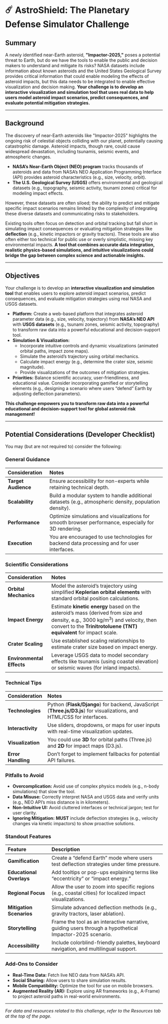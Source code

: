 # ☄️ AstroShield: The Planetary Defense Simulator Challenge

## Summary

A newly identified near-Earth asteroid, **"Impactor-2025,"** poses a potential threat to Earth, but do we have the tools to enable the public and decision makers to understand and mitigate its risks? NASA datasets include information about known asteroids and the United States Geological Survey provides critical information that could enable modeling the effects of asteroid impacts, but this data needs to be integrated to enable effective visualization and decision making. **Your challenge is to develop an interactive visualization and simulation tool that uses real data to help users model asteroid impact scenarios, predict consequences, and evaluate potential mitigation strategies.**

---

## Background

The discovery of near-Earth asteroids like "Impactor-2025" highlights the ongoing risk of celestial objects colliding with our planet, potentially causing catastrophic damage. Asteroid impacts, though rare, could cause widespread devastation, including tsunamis, seismic events, and atmospheric changes.

* **NASA’s Near-Earth Object (NEO) program** tracks thousands of asteroids and data from NASA’s NEO Application Programming Interface (API) provides asteroid characteristics (e.g., size, velocity, orbit).
* **The U.S. Geological Survey (USGS)** offers environmental and geological datasets (e.g., topography, seismic activity, tsunami zones) critical for modeling impact effects.

However, these datasets are often siloed; the ability to predict and mitigate specific impact scenarios remains limited by the complexity of integrating these diverse datasets and communicating risks to stakeholders.

Existing tools often focus on detection and orbital tracking but fall short in simulating impact consequences or evaluating mitigation strategies like **deflection** (e.g., kinetic impactors or gravity tractors). These tools are also often either too technical for public use or overly simplistic, missing key environmental impacts. **A tool that combines accurate data integration, realistic physics-based simulations, and intuitive visualizations could bridge the gap between complex science and actionable insights.**

---

## Objectives

Your challenge is to develop an **interactive visualization and simulation tool** that enables users to explore asteroid impact scenarios, predict consequences, and evaluate mitigation strategies using real NASA and USGS datasets.

* **Platform:** Create a web-based platform that integrates asteroid parameter data (e.g., size, velocity, trajectory) from **NASA’s NEO API** with **USGS datasets** (e.g., tsunami zones, seismic activity, topography) to transform raw data into a powerful educational and decision-support tool.
* **Simulation & Visualization:**
    * Incorporate intuitive controls and dynamic visualizations (animated orbital paths, impact zone maps).
    * Simulate the asteroid’s trajectory using orbital mechanics.
    * Calculate impact energy (e.g., determine the crater size, seismic magnitude).
    * Provide visualizations of the outcomes of mitigation strategies.
* **Priorities:** Balance scientific accuracy, user-friendliness, and educational value. Consider incorporating gamified or storytelling elements (e.g., designing a scenario where users “defend” Earth by adjusting deflection parameters).

**This challenge empowers you to transform raw data into a powerful educational and decision-support tool for global asteroid risk management!**

---

## Potential Considerations (Developer Checklist)

You may (but are not required to) consider the following:

### General Guidance

| Consideration | Notes |
| :--- | :--- |
| **Target Audience** | Ensure accessibility for non-experts while retaining technical depth. |
| **Scalability** | Build a modular system to handle additional datasets (e.g., atmospheric density, population density). |
| **Performance** | Optimize simulations and visualizations for smooth browser performance, especially for 3D rendering. |
| **Execution** | You are encouraged to use technologies for backend data processing and for user interfaces. |

### Scientific Considerations

| Consideration | Notes |
| :--- | :--- |
| **Orbital Mechanics** | Model the asteroid’s trajectory using simplified **Keplerian orbital elements** with standard orbital position calculations. |
| **Impact Energy** | Estimate **kinetic energy** based on the asteroid’s mass (derived from size and density, e.g., $3000 \text{ kg/m}^3$) and velocity, then convert to the **Trinitrotoluene (TNT) equivalent** for impact scale. |
| **Crater Scaling** | Use established scaling relationships to estimate crater size based on impact energy. |
| **Environmental Effects** | Leverage USGS data to model secondary effects like tsunamis (using coastal elevation) or seismic waves (for inland impacts). |

### Technical Tips

| Consideration | Notes |
| :--- | :--- |
| **Technologies** | Python (**Flask/Django**) for backend, JavaScript (**Three.js/D3.js**) for visualizations, and HTML/CSS for interfaces. |
| **Interactivity** | Use sliders, dropdowns, or maps for user inputs with real-time visualization updates. |
| **Visualization** | You could use **3D** for orbital paths (Three.js) and **2D** for impact maps (D3.js). |
| **Error Handling** | Don’t forget to implement fallbacks for potential API failures. |

### Pitfalls to Avoid

* **Overcomplication:** Avoid use of complex physics models (e.g., n-body simulations) that slow the tool.
* **Data Misuse:** Correctly interpret NASA and USGS data and verify units (e.g., NEO API’s miss distance is in kilometers).
* **Non-Intuitive UI:** Avoid cluttered interfaces or technical jargon; test for user clarity.
* **Ignoring Mitigation:** **MUST** include deflection strategies (e.g., velocity changes via kinetic impactors) to show proactive solutions.

### Standout Features

| Feature | Description |
| :--- | :--- |
| **Gamification** | Create a “defend Earth” mode where users test deflection strategies under time pressure. |
| **Educational Overlays** | Add tooltips or pop-ups explaining terms like “eccentricity” or “impact energy.” |
| **Regional Focus** | Allow the user to zoom into specific regions (e.g., coastal cities) for localized impact visualizations. |
| **Mitigation Scenarios** | Simulate advanced deflection methods (e.g., gravity tractors, laser ablation). |
| **Storytelling** | Frame the tool as an interactive narrative, guiding users through a hypothetical Impactor-2025 scenario. |
| **Accessibility** | Include colorblind-friendly palettes, keyboard navigation, and multilingual support. |

### Add-Ons to Consider

* **Real-Time Data:** Fetch live NEO data from NASA’s API.
* **Social Sharing:** Allow users to share simulation results.
* **Mobile Compatibility:** Optimize the tool for use on mobile browsers.
* **Augmented Reality (AR):** Explore using AR frameworks (e.g., A-Frame) to project asteroid paths in real-world environments.

---

*For data and resources related to this challenge, refer to the Resources tab at the top of the page.*
